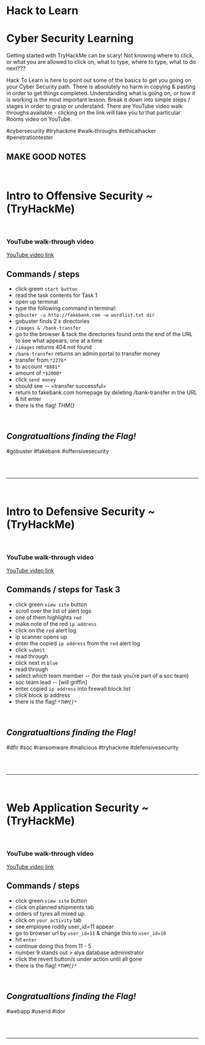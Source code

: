 <h1>Hack to Learn</h1> 
  <h1>Cyber Security Learning</h1>
  
Getting started with TryHackMe can be scary! Not knowing where to click, or what you are allowed to click on, what to type, where to type, what to do next??? 

Hack To Learn is here to point out some of the basics to get you going on your Cyber Security path. There is absolutely no harm in copying & pasting in order to get things completed. Understanding what is going on, or how it is working is the most important lesson. Break it down into simple steps / stages in order to grasp or understand. There are YouTube video walk throughs available - clicking on the link will take you to that particular Rooms video on YouTube. 

#cybersecurity #tryhackme #walk-throughs #ethicalhacker #penetrationtester
  

## MAKE GOOD NOTES

<br>

<h1>Intro to Offensive Security ~ (TryHackMe)</h1>

<br>

### YouTube walk-through video 
[YouTube video link](https://youtu.be/-cYmjT0kYNE)

## Commands / steps

- click green `start button`
- read the task contents for Task 1
- open up terminal
- type the following command in terminal:
- `gobuster -u http://fakebank.com -w wordlist.txt dir`
- gobuster finds 2 x directories
- `/images & /bank-transfer`
- go to the browser & tack the directories found onto the end of the URL to see what appears, one at a time
- `/images` returns 404 not found
- `/bank-transfer` returns an admin portal to transfer money
- transfer from `*2276*`
- to account `*8881*`
- amount of `*$2000*`
- click `send money`
- should see -- =transfer successful=
- return to fakebank.com homepage by deleting /bank-transfer in the URL & hit enter
- there is the flag!  _*THM{}*_

<br>

## _Congratualtions finding the Flag!_

#gobuster #fakebank #offensivesecurity 

<br>

<br>

---

<br>

<h1>Intro to Defensive Security ~ (TryHackMe)</h1>

<br>

### YouTube walk-through video 
[YouTube video link](https://youtu.be/AzWVHeIqzAU)


## Commands / steps for Task 3

- click green `view site` button
- scroll over the list of alert logs
- one of them highlights `red`
- make note of the red `ip address` 
- click on the `red` alert log
- ip scanner opens up 
- enter the copied `ip address` from the `red` alert log
- click `submit`
- read through
- click next in `blue`
- read through
- select which team member -- (for the task you're part of a soc team)
- soc team lead -- [will griffin]
- enter copied `ip address` into firewall block list
- click block ip address
- there is the flag!  _`*THM{}*`_ 

<br>

## _Congratualtions finding the Flag!_

#dfir #soc #ransomware #malicious #tryhackme #defensivesecurity

<br>

<br>

---

<br>

<h1>Web Application Security ~ (TryHackMe)</h1>

<br>

### YouTube walk-through video 
[YouTube video link](https://youtu.be/W7Bwfq7axoE)


## Commands / steps 

- click green `view site` button
- click on planned shipments tab
- orders of tyres all mixed up
- click on `your activity` tab
- see employee roddy user_id=11 appear
- go to browser url by `user_id=11` & change this to `user_id=10`
- hit `enter`
- continue doing this from 11 - 5
- number 9 stands out > alya database administrator
- click the revert button/s under action until all gone
- there is the flag!  _`*THM{}*`_

<br>

## _Congratualtions finding the Flag!_

#webapp #userid #idor 

<br>

<br>

---

<br>






